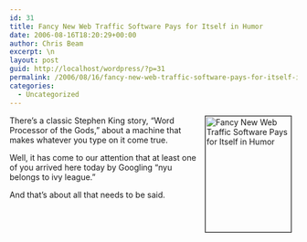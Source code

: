 ```yaml
---
id: 31
title: Fancy New Web Traffic Software Pays for Itself in Humor
date: 2006-08-16T18:20:29+00:00
author: Chris Beam
excerpt: \n
layout: post
guid: http://localhost/wordpress/?p=31
permalink: /2006/08/16/fancy-new-web-traffic-software-pays-for-itself-in-humor/
categories:
  - Uncategorized
---
```

<img width="150" vspace="0" hspace="10" height="203" border="1" align="right" src="http://www.ivygateblog.com/wp-content/uploads/2006/08/barbariansatthegatedvdcover.jpg" alt="Fancy New Web Traffic Software Pays for Itself in Humor" />

There&#8217;s a classic Stephen King story, &#8220;Word Processor of the Gods,&#8221; about a machine that makes whatever you type on it come true.

Well, it has come to our attention that at least one of you arrived here today by Googling &#8220;nyu belongs to ivy league.&#8221;

And that&#8217;s about all that needs to be said.